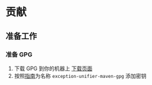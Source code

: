 # 贡献

## 准备工作

### 准备 GPG

1. 下载 GPG 到你的机器上 [下载页面](https://gnupg.org/download/index.html#sec-1-2)
2. 按照[指南](https://central.sonatype.org/publish/requirements/gpg/#installing-gnupg)为名称 `exception-unifier-maven-gpg` 添加密钥
